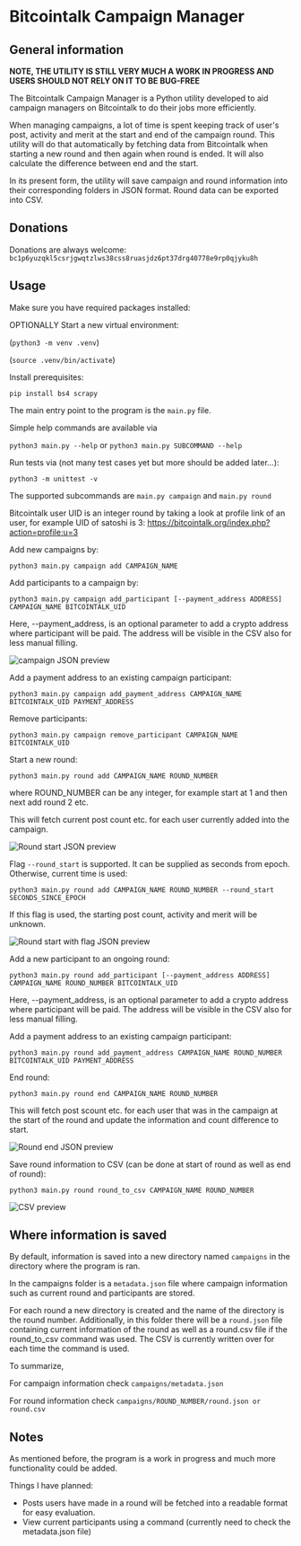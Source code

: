 # Bitcointalk Campaign Manager

## General information

**NOTE, THE UTILITY IS STILL VERY MUCH A WORK IN PROGRESS AND USERS SHOULD NOT RELY ON IT TO BE BUG-FREE**

The Bitcointalk Campaign Manager is a Python utility developed to aid campaign managers on Bitcointalk to do their jobs more efficiently.

When managing campaigns, a lot of time is spent keeping track of user's post, activity and merit at the start and end of the campaign round. This utility will do that automatically by fetching data from Bitcointalk when starting a new round and then again when round is ended. It will also calculate the difference between end and the start.

In its present form, the utility will save campaign and round information into their corresponding folders in JSON format. Round data can be exported into CSV.

## Donations

Donations are always welcome: `bc1p6yuzqkl5csrjgwqtzlws38css8ruasjdz6pt37drg40778e9rp0qjyku8h`

## Usage

Make sure you have required packages installed:

OPTIONALLY Start a new virtual environment:

(`python3 -m venv .venv`)

(`source .venv/bin/activate`)

Install prerequisites:

```pip install bs4 scrapy```

The main entry point to the program is the `main.py` file.

Simple help commands are available via

```python3 main.py --help```
or
```python3 main.py SUBCOMMAND --help```

Run tests via (not many test cases yet but more should be added later...):

```python3 -m unittest -v```

The supported subcommands are `main.py campaign` and `main.py round`

Bitcointalk user UID is an integer round by taking a look at profile link of an user, for example UID of satoshi is 3:
https://bitcointalk.org/index.php?action=profile;u=3

Add new campaigns by:

```python3 main.py campaign add CAMPAIGN_NAME```

Add participants to a campaign by:

```python3 main.py campaign add_participant [--payment_address ADDRESS] CAMPAIGN_NAME BITCOINTALK_UID```

Here, --payment_address, is an optional parameter to add a crypto address where participant will be paid.
The address will be visible in the CSV also for less manual filling.

<picture>
 <img alt="campaign JSON preview" src="blobs/campaign_metadata.png">
</picture>

Add a payment address to an existing campaign participant:

```python3 main.py campaign add_payment_address CAMPAIGN_NAME BITCOINTALK_UID PAYMENT_ADDRESS```

Remove participants:

```python3 main.py campaign remove_participant CAMPAIGN_NAME BITCOINTALK_UID```

Start a new round:

```python3 main.py round add CAMPAIGN_NAME ROUND_NUMBER```

where ROUND_NUMBER can be any integer, for example start at 1 and then next add round 2 etc.

This will fetch current post count etc. for each user currently added into the campaign.

<picture>
 <img alt="Round start JSON preview" src="blobs/round_start.png">
</picture>

Flag `--round_start` is supported. It can be supplied as seconds from epoch. Otherwise, current time is used:

```python3 main.py round add CAMPAIGN_NAME ROUND_NUMBER --round_start SECONDS_SINCE_EPOCH```

If this flag is used, the starting post count, activity and merit will be unknown.

<picture>
 <img alt="Round start with flag JSON preview" src="blobs/round_start_flag_used.png">
</picture>


Add a new participant to an ongoing round:

```python3 main.py round add_participant [--payment_address ADDRESS] CAMPAIGN_NAME ROUND_NUMBER BITCOINTALK_UID```

Here, --payment_address, is an optional parameter to add a crypto address where participant will be paid.
The address will be visible in the CSV also for less manual filling.

Add a payment address to an existing campaign participant:

```python3 main.py round add_payment_address CAMPAIGN_NAME ROUND_NUMBER BITCOINTALK_UID PAYMENT_ADDRESS```

End round:

```python3 main.py round end CAMPAIGN_NAME ROUND_NUMBER```

This will fetch post scount etc. for each user that was in the campaign at the start of the round and update the information and count difference to start.

<picture>
 <img alt="Round end JSON preview" src="blobs/round_end.png">
</picture>

Save round information to CSV (can be done at start of round as well as end of round):

```python3 main.py round round_to_csv CAMPAIGN_NAME ROUND_NUMBER```

<picture>
 <img alt="CSV preview" src="blobs/csv.png">
</picture>

## Where information is saved

By default, information is saved into a new directory named `campaigns` in the directory where the program is ran.

In the campaigns folder is a `metadata.json` file where campaign information such as current round and participants are stored.

For each round a new directory is created and the name of the directory is the round number. Additionally, in this folder there will be a `round.json` file containing current information of the round as well as a round.csv file if the round_to_csv command was used. The CSV is currently written over for each time the command is used.

To summarize,

For campaign information check
`campaigns/metadata.json`

For round information check
`campaigns/ROUND_NUMBER/round.json or round.csv`

## Notes

As mentioned before, the program is a work in progress and much more functionality could be added.

Things I have planned:

- Posts users have made in a round will be fetched into a readable format for easy evaluation.
- View current participants using a command (currently need to check the metadata.json file)
